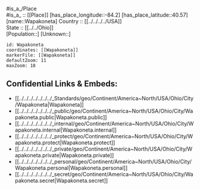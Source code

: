 ﻿---
location: [40.57,-84.2] 
mapzoom: [7,12] 
mapmarker: city 
type: City
tags:
- geo/City


SpocWebEntityId: 35446
isDeleted: false
confidential: public

---
#is_a_/Place  
#is_a_ :: [[Place]] 
[has_place_longitude::-84.2] 
[has_place_latitude::40.57] 
[name::Wapakoneta] 
Country :: [[../../../../USA]]  
State :: [[../../Ohio]]  
[Population::] 
[Unknown::] 


```leaflet
id: Wapakoneta
coordinates: [[Wapakoneta]] 
markerFile: [[Wapakoneta]] 
defaultZoom: 11 
maxZoom: 18
```


## Confidential Links & Embeds: 
- [[../../../../../../../_Standards/geo/Continent/America~North/USA/Ohio/City/Wapakoneta|Wapakoneta]] 
- [[../../../../../../../_public/geo/Continent/America~North/USA/Ohio/City/Wapakoneta.public|Wapakoneta.public]] 
- [[../../../../../../../_internal/geo/Continent/America~North/USA/Ohio/City/Wapakoneta.internal|Wapakoneta.internal]] 
- [[../../../../../../../_protect/geo/Continent/America~North/USA/Ohio/City/Wapakoneta.protect|Wapakoneta.protect]] 
- [[../../../../../../../_private/geo/Continent/America~North/USA/Ohio/City/Wapakoneta.private|Wapakoneta.private]] 
- [[../../../../../../../_personal/geo/Continent/America~North/USA/Ohio/City/Wapakoneta.personal|Wapakoneta.personal]] 
- [[../../../../../../../_secret/geo/Continent/America~North/USA/Ohio/City/Wapakoneta.secret|Wapakoneta.secret]] 
